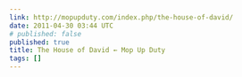 ```yaml
---
link: http://mopupduty.com/index.php/the-house-of-david/
date: 2011-04-30 03:44 UTC
# published: false
published: true
title: The House of David ← Mop Up Duty
tags: []
---
```



